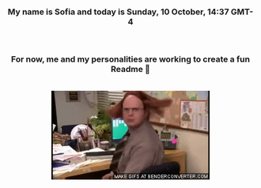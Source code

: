 


<div align="center">
<h3 >My name is Sofia and today is Sunday, 10 October, 14:37 GMT-4</h3><br>
<h3 >For now, me and my personalities are working to create a fun Readme 👋
</h3><br>
<img src='img/dwight.gif' alt='working...'/>
</div>
